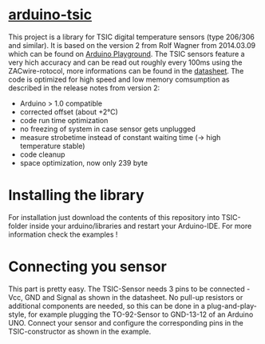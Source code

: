 [arduino-tsic][1]
============
This project is a library for TSIC digital temperature sensors (type 206/306 and similar). It is based on the version 2 from Rolf Wagner from 2014.03.09 which can be found on [Arduino Playground][2]. The TSIC sensors feature a very hich accuracy and can be read out roughly every 100ms using the ZACwire-rotocol, more informations can be found in the [datasheet][3]. The code is optimized for high speed and low memory comsumption as described in the release notes from version 2:

- Arduino > 1.0 compatible
- corrected offset (about +2°C)
- code run time optimization
- no freezing of system in case sensor gets unplugged
- measure strobetime instead of constant waiting time (-> high temperature stable)
- code cleanup
- space optimization, now only 239 byte

Installing the library
======================
For installation just download the contents of this repository into TSIC-folder inside your arduino/libraries and restart your Arduino-IDE. For more information check the examples !

Connecting you sensor
=====================
This part is pretty easy. The TSIC-Sensor needs 3 pins to be connected - Vcc, GND and Signal as shown in the datasheet. No pull-up resistors or additional components are needed, so this can be done in a plug-and-play-style, for example plugging the TO-92-Sensor to GND-13-12 of an Arduino UNO. Connect your sensor and configure the corresponding pins in the TSIC-constructor as shown in the example.

[1]: https://github.com/Schm1tz1/arduino-tsic
[2]: http://playground.arduino.cc/Code/Tsic
[3]: http://playground.arduino.cc/uploads/Code/TSIC_Datasheet.zip

